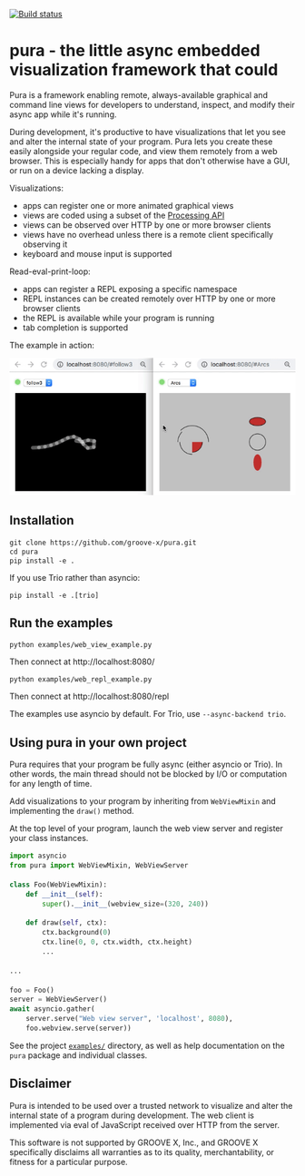 [![Build status](https://img.shields.io/circleci/build/github/groove-x/pura)](https://circleci.com/gh/groove-x/pura)

# pura - the little async embedded visualization framework that could

Pura is a framework enabling remote, always-available graphical and command
line views for developers to understand, inspect, and modify their
async app while it's running.

During development, it's productive to have visualizations that let
you see and alter the internal state of your program.  Pura lets
you create these easily alongside your regular code, and view them
remotely from a web browser.  This is especially handy for apps that
don't otherwise have a GUI, or run on a device lacking a display.

Visualizations:
 * apps can register one or more animated graphical views
 * views are coded using a subset of the [Processing API](https://py.processing.org/reference/)
 * views can be observed over HTTP by one or more browser clients
 * views have no overhead unless there is a remote client specifically observing it
 * keyboard and mouse input is supported

Read-eval-print-loop:
 * apps can register a REPL exposing a specific namespace
 * REPL instances can be created remotely over HTTP by one or more browser clients
 * the REPL is available while your program is running
 * tab completion is supported

The example in action:

![Demo video](docs/pura_demo.gif)

## Installation

```shell
git clone https://github.com/groove-x/pura.git
cd pura
pip install -e .
```

If you use Trio rather than asyncio:
```shell
pip install -e .[trio]
```

## Run the examples

```
python examples/web_view_example.py
```
Then connect at http://localhost:8080/

```
python examples/web_repl_example.py
```
Then connect at http://localhost:8080/repl

The examples use asyncio by default.  For Trio, use `--async-backend trio`.

## Using pura in your own project

Pura requires that your program be fully async (either asyncio or Trio).
In other words, the main thread should not be blocked by I/O or computation for
any length of time.

Add visualizations to your program by inheriting from `WebViewMixin`
and implementing the `draw()` method.

At the top level of your program, launch the web view server and
register your class instances.

```python
import asyncio
from pura import WebViewMixin, WebViewServer

class Foo(WebViewMixin):
    def __init__(self):
        super().__init__(webview_size=(320, 240))

    def draw(self, ctx):
        ctx.background(0)
        ctx.line(0, 0, ctx.width, ctx.height)
        ...

...

foo = Foo()
server = WebViewServer()
await asyncio.gather(
    server.serve("Web view server", 'localhost', 8080),
    foo.webview.serve(server))
```

See the project [`examples/`](examples/) directory, as well as help
documentation on the `pura` package and individual classes.

## Disclaimer

Pura is intended to be used over a
trusted network to visualize and alter the internal state of a program
during development.  The web client is implemented via eval of
JavaScript received over HTTP from the server.

This software is not supported by GROOVE X, Inc., and GROOVE X
specifically disclaims all warranties as to its quality,
merchantability, or fitness for a particular purpose.
